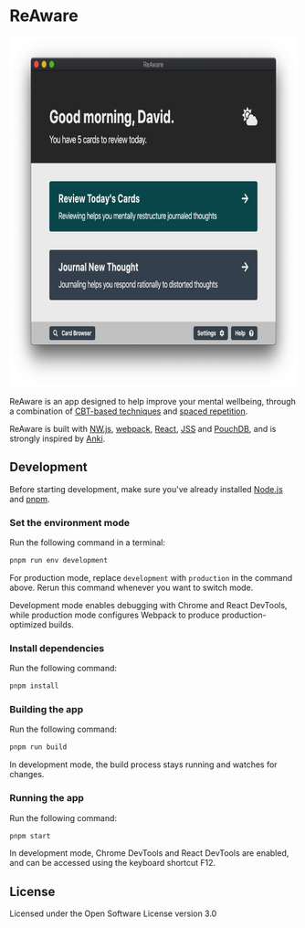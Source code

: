 # ReAware

<img width="752" height="614" src="assets/screenshot.png" alt="ReAware app, with header Good morning, David, and with two buttons: Review Today's Cards and Journal New Thought" />

ReAware is an app designed to help improve your mental wellbeing, through a combination of [CBT-based techniques](https://en.wikipedia.org/wiki/Cognitive_behavioral_therapy) and [spaced repetition](https://en.wikipedia.org/wiki/Spaced_repetition).

ReAware is built with [NW.js](https://nwjs.io/), [webpack](https://webpack.js.org/), [React](https://reactjs.org/), [JSS](https://cssinjs.org/react-jss) and [PouchDB](https://pouchdb.com/), and is strongly inspired by [Anki](https://apps.ankiweb.net/).

## Development

Before starting development, make sure you've already installed [Node.js](https://nodejs.org/en/download/) and [pnpm](https://pnpm.js.org/en/installation).

### Set the environment mode

Run the following command in a terminal:

```sh
pnpm run env development
```

For production mode, replace `development` with `production` in the command above. Rerun this command whenever you want to switch mode.

Development mode enables debugging with Chrome and React DevTools, while production mode configures Webpack to produce production-optimized builds.

### Install dependencies

Run the following command:

```sh
pnpm install
```

### Building the app

Run the following command:

```sh
pnpm run build
```

In development mode, the build process stays running and watches for changes.

### Running the app

Run the following command:

```sh
pnpm start
```

In development mode, Chrome DevTools and React DevTools are enabled, and can be accessed using the keyboard shortcut F12.

## License

Licensed under the Open Software License version 3.0

